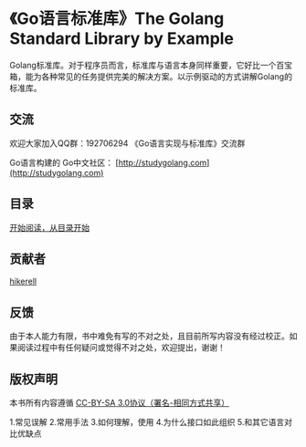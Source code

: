 # 《Go语言标准库》The Golang Standard Library by Example #

Golang标准库。对于程序员而言，标准库与语言本身同样重要，它好比一个百宝箱，能为各种常见的任务提供完美的解决方案。以示例驱动的方式讲解Golang的标准库。

## 交流 ##

欢迎大家加入QQ群：192706294 《Go语言实现与标准库》交流群

Go语言构建的 Go中文社区： [http://studygolang.com](http://studygolang.com)

## 目录 ##

[开始阅读，从目录开始](preface.md)

## 贡献者 ##

[hikerell](https://github.com/hikerell)

## 反馈 ##

由于本人能力有限，书中难免有写的不对之处，且目前所写内容没有经过校正。如果阅读过程中有任何疑问或觉得不对之处，欢迎提出，谢谢！

## 版权声明 ##

本书所有内容遵循 [CC-BY-SA 3.0协议（署名-相同方式共享）](http://zh.wikipedia.org/wiki/Wikipedia:CC-by-sa-3.0%E5%8D%8F%E8%AE%AE%E6%96%87%E6%9C%AC)


1.常见误解
2.常用手法
3.如何理解，使用
4.为什么接口如此组织
5.和其它语言对比优缺点
